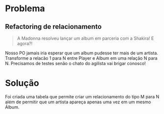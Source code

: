 # Problema

## Refactoring de relacionamento

> A Madonna resolveu lançar um album em parceria com a Shakira! E agora?!

Nosso PO jamais iria esperar que um album pudesse ter mais de um artista. Transforme a relacão 1 para N entre Player e Album em uma relação N para N. Precisamos de testes senão o chato do agilista vai brigar conosco!

# Solução

Foi criada uma tabela que permite criar um relacionamento do tipo M para N além de permitir que um artista apareça apenas uma vez em um mesmo Álbum.  
